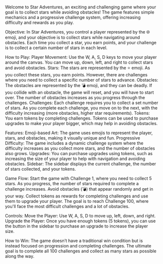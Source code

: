 Welcome to Star Adventures, an exciting and challenging game where your goal is to collect stars while avoiding obstacles! The game features simple mechanics and a progressive challenge system, offering increasing difficulty and rewards as you play.

Objective:
In Star Adventures, you control a player represented by the 🌐 emoji, and your objective is to collect stars while navigating around obstacles. Each time you collect a star, you earn points, and your challenge is to collect a certain number of stars in each level.

How to Play:
Player Movement: Use the W, A, S, D keys to move your player around the canvas. You can move up, down, left, and right to collect stars and avoid obstacles.
Stars: The stars are represented by the ⭐ emoji. As you collect these stars, you earn points. However, there are challenges where you need to collect a specific number of stars to advance.
Obstacles: The obstacles are represented by the 💣 emoji, and they can be deadly. If you collide with an obstacle, the game will reset, and you will have to start over. The number of obstacles increases as you progress through the challenges.
Challenges: Each challenge requires you to collect a set number of stars. As you complete each challenge, you move on to the next, with the difficulty increasing (more obstacles, higher star requirements).
Tokens: You earn tokens by completing challenges. Tokens can be used to purchase upgrades to make your player bigger, which may help in avoiding obstacles.

Features:
Emoji-based Art: The game uses emojis to represent the player, stars, and obstacles, making it visually unique and fun.
Progressive Difficulty: The game includes a dynamic challenge system where the difficulty increases as you collect more stars, and the number of obstacles also grows.
Upgrades: You can purchase upgrades using tokens, such as increasing the size of your player to help with navigation and avoiding obstacles.
Sidebar: The sidebar displays the current challenge, the number of stars collected, and your tokens.

Game Flow:
Start the game with Challenge 1, where you need to collect 5 stars.
As you progress, the number of stars required to complete a challenge increases.
Avoid obstacles (💣) that appear randomly and get in your way.
Collect tokens as rewards for completing challenges and use them to upgrade your player.
The goal is to reach Challenge 100, where you'll face the most difficult challenges and a lot of obstacles.

Controls:
Move the Player: Use W, A, S, D to move up, left, down, and right.
Upgrade the Player: Once you have enough tokens (5 tokens), you can use the button in the sidebar to purchase an upgrade to increase the player size.

How to Win:
The game doesn’t have a traditional win condition but is instead focused on progression and completing challenges. The ultimate goal is to complete all 100 challenges and collect as many stars as possible along the way.

